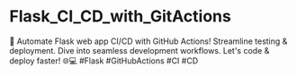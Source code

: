 # Flask_CI_CD_with_GitActions
🚀 Automate Flask web app CI/CD with GitHub Actions! Streamline testing &amp; deployment. Dive into seamless development workflows. Let's code &amp; deploy faster! 🌐💻 #Flask #GitHubActions #CI #CD
